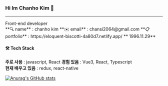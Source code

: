 ### Hi Im Chanho Kim 👋   
<hr />    
Front-end developer
<br/>
**🔍 name** : chanho kim  
**✉️ email** : chansi2064@gmail.com      
**📋 portfolio** : https://eloquent-biscotti-4a80d7.netlify.app/
** 1996.11.29**

#### 🛠 Tech Stack
**주로 사용** : javascript, React 
**경험 있음** : Vue3, React, Typescript   
**현재 배우고 있음** : redux, react-native


[![Anurag's GitHub stats](https://github-readme-stats.vercel.app/api?username=iWDNN&show_icons=true&theme=radical)](https://github.com/iWDNN)

